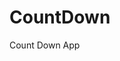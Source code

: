 # CountDown
 Count Down App
      
            
                                                           
                                                                             
                                                                          
                                                                    
                                                          
                                     
                      
                   
    
 
   
